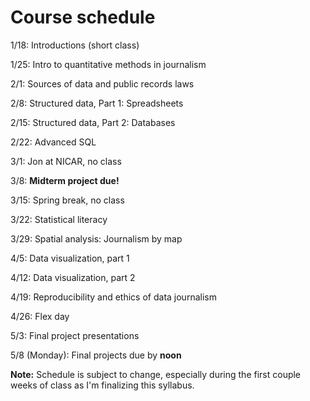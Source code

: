 # Course schedule

1/18: Introductions (short class)

1/25: Intro to quantitative methods in journalism

2/1: Sources of data and public records laws

2/8: Structured data, Part 1: Spreadsheets

2/15: Structured data, Part 2: Databases

2/22: Advanced SQL

3/1: Jon at NICAR, no class

3/8: **Midterm project due!**

3/15: Spring break, no class

3/22: Statistical literacy

3/29: Spatial analysis: Journalism by map

4/5: Data visualization, part 1

4/12: Data visualization, part 2

4/19: Reproducibility and ethics of data journalism

4/26: Flex day

5/3: Final project presentations

5/8 (Monday): Final projects due by **noon**

**Note:** Schedule is subject to change, especially during the first couple weeks of class as I'm finalizing this syllabus.
